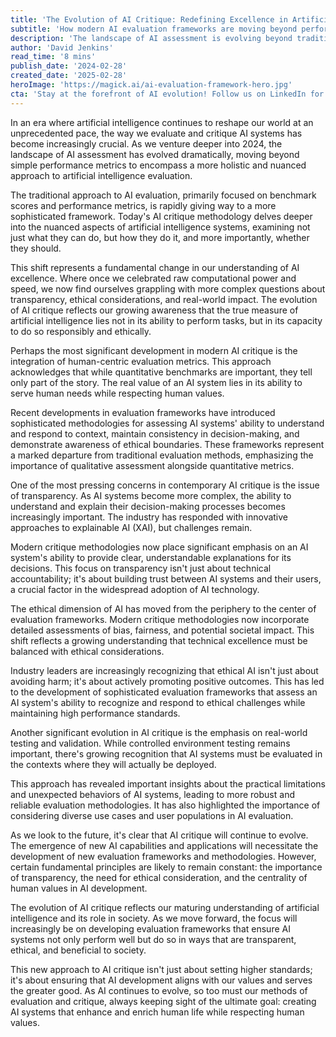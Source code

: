 ```yaml
---
title: 'The Evolution of AI Critique: Redefining Excellence in Artificial Intelligence'
subtitle: 'How modern AI evaluation frameworks are moving beyond performance metrics'
description: 'The landscape of AI assessment is evolving beyond traditional performance metrics, embracing a more holistic approach that considers transparency, ethics, and real-world impact. This shift reflects a maturing understanding of artificial intelligence and its role in society, emphasizing the importance of responsible and ethical AI development.'
author: 'David Jenkins'
read_time: '8 mins'
publish_date: '2024-02-28'
created_date: '2025-02-28'
heroImage: 'https://magick.ai/ai-evaluation-framework-hero.jpg'
cta: 'Stay at the forefront of AI evolution! Follow us on LinkedIn for daily insights into the changing landscape of artificial intelligence evaluation and development.'
---
```


In an era where artificial intelligence continues to reshape our world at an unprecedented pace, the way we evaluate and critique AI systems has become increasingly crucial. As we venture deeper into 2024, the landscape of AI assessment has evolved dramatically, moving beyond simple performance metrics to encompass a more holistic and nuanced approach to artificial intelligence evaluation.

The traditional approach to AI evaluation, primarily focused on benchmark scores and performance metrics, is rapidly giving way to a more sophisticated framework. Today's AI critique methodology delves deeper into the nuanced aspects of artificial intelligence systems, examining not just what they can do, but how they do it, and more importantly, whether they should.

This shift represents a fundamental change in our understanding of AI excellence. Where once we celebrated raw computational power and speed, we now find ourselves grappling with more complex questions about transparency, ethical considerations, and real-world impact. The evolution of AI critique reflects our growing awareness that the true measure of artificial intelligence lies not in its ability to perform tasks, but in its capacity to do so responsibly and ethically.

Perhaps the most significant development in modern AI critique is the integration of human-centric evaluation metrics. This approach acknowledges that while quantitative benchmarks are important, they tell only part of the story. The real value of an AI system lies in its ability to serve human needs while respecting human values.

Recent developments in evaluation frameworks have introduced sophisticated methodologies for assessing AI systems' ability to understand and respond to context, maintain consistency in decision-making, and demonstrate awareness of ethical boundaries. These frameworks represent a marked departure from traditional evaluation methods, emphasizing the importance of qualitative assessment alongside quantitative metrics.

One of the most pressing concerns in contemporary AI critique is the issue of transparency. As AI systems become more complex, the ability to understand and explain their decision-making processes becomes increasingly important. The industry has responded with innovative approaches to explainable AI (XAI), but challenges remain.

Modern critique methodologies now place significant emphasis on an AI system's ability to provide clear, understandable explanations for its decisions. This focus on transparency isn't just about technical accountability; it's about building trust between AI systems and their users, a crucial factor in the widespread adoption of AI technology.

The ethical dimension of AI has moved from the periphery to the center of evaluation frameworks. Modern critique methodologies now incorporate detailed assessments of bias, fairness, and potential societal impact. This shift reflects a growing understanding that technical excellence must be balanced with ethical considerations.

Industry leaders are increasingly recognizing that ethical AI isn't just about avoiding harm; it's about actively promoting positive outcomes. This has led to the development of sophisticated evaluation frameworks that assess an AI system's ability to recognize and respond to ethical challenges while maintaining high performance standards.

Another significant evolution in AI critique is the emphasis on real-world testing and validation. While controlled environment testing remains important, there's growing recognition that AI systems must be evaluated in the contexts where they will actually be deployed.

This approach has revealed important insights about the practical limitations and unexpected behaviors of AI systems, leading to more robust and reliable evaluation methodologies. It has also highlighted the importance of considering diverse use cases and user populations in AI evaluation.

As we look to the future, it's clear that AI critique will continue to evolve. The emergence of new AI capabilities and applications will necessitate the development of new evaluation frameworks and methodologies. However, certain fundamental principles are likely to remain constant: the importance of transparency, the need for ethical consideration, and the centrality of human values in AI development.

The evolution of AI critique reflects our maturing understanding of artificial intelligence and its role in society. As we move forward, the focus will increasingly be on developing evaluation frameworks that ensure AI systems not only perform well but do so in ways that are transparent, ethical, and beneficial to society.

This new approach to AI critique isn't just about setting higher standards; it's about ensuring that AI development aligns with our values and serves the greater good. As AI continues to evolve, so too must our methods of evaluation and critique, always keeping sight of the ultimate goal: creating AI systems that enhance and enrich human life while respecting human values.